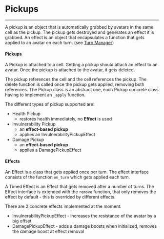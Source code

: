 # Pickups

---

A pickup is an object that is automatically grabbed by avatars in the same cell as the pickup. The pickup gets destroyed and generates an effect it is grabbed. An effect is an object that encapsulates a function that gets applied to an avatar on each turn. (see [Turn Manager](turn-manager))

#### Pickups 

A Pickup is attached to a cell. Getting a pickup should attach an effect to an avatar. Once the pickup is attached to the avatar, it gets deleted.

The pickup references the cell and the cell references the pickup. The delete function is called once the pickup gets applied, removing both references. The Pickup class is an abstract one, each Pickup concrete class having to implement an `_apply` function.

The different types of pickup supported are:
* Health Pickup 
    * restores health immediately, no **Effect** is used
* Invulnerability Pickup 
    * an **effect-based pickup**
    * applies an InvulnerabilityPickupEffect 
* Damage Pickup
    * an **effect-based pickup**
    * applies a DamagePickupEffect 

#### Effects

An Effect is a class that gets applied once per turn. The effect interface consists of the function `on_turn` which gets applied each turn.

A Timed Effect is an Effect that gets removed after a number of turns. The Effect interface is extended with the `remove` function, that only removes the effect by default - this is overrided by different effects.

There are 2 concrete effects implemented at the moment:
* InvulnerabilityPickupEffect - increases the resistance of the avatar by a big offset
* DamagePickupEffect - adds a damage boosts when initialized, removes the damage boost at effect removal